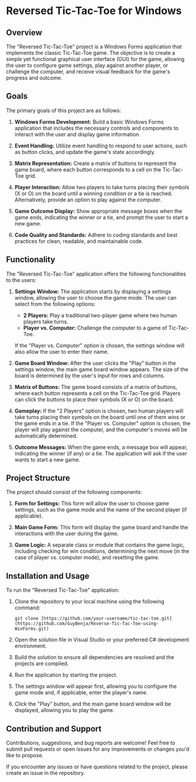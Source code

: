 # Reversed Tic-Tac-Toe for Windows

## Overview

The "Reversed Tic-Tac-Toe" project is a Windows Forms application that implements the classic Tic-Tac-Toe game. The objective is to create a simple yet functional graphical user interface (GUI) for the game, allowing the user to configure game settings, play against another player, or challenge the computer, and receive visual feedback for the game's progress and outcome.

## Goals

The primary goals of this project are as follows:

1. **Windows Forms Development:** Build a basic Windows Forms application that includes the necessary controls and components to interact with the user and display game information.

2. **Event Handling:** Utilize event handling to respond to user actions, such as button clicks, and update the game's state accordingly.

3. **Matrix Representation:** Create a matrix of buttons to represent the game board, where each button corresponds to a cell on the Tic-Tac-Toe grid.

4. **Player Interaction:** Allow two players to take turns placing their symbols (X or O) on the board until a winning condition or a tie is reached. Alternatively, provide an option to play against the computer.

5. **Game Outcome Display:** Show appropriate message boxes when the game ends, indicating the winner or a tie, and prompt the user to start a new game.

6. **Code Quality and Standards:** Adhere to coding standards and best practices for clean, readable, and maintainable code.

## Functionality

The "Reversed Tic-Tac-Toe" application offers the following functionalities to the users:

1. **Settings Window:** The application starts by displaying a settings window, allowing the user to choose the game mode. The user can select from the following options:
   - **2 Players:** Play a traditional two-player game where two human players take turns.
   - **Player vs. Computer:** Challenge the computer to a game of Tic-Tac-Toe.

   If the "Player vs. Computer" option is chosen, the settings window will also allow the user to enter their name.

2. **Game Board Window:** After the user clicks the "Play" button in the settings window, the main game board window appears. The size of the board is determined by the user's input for rows and columns.

3. **Matrix of Buttons:** The game board consists of a matrix of buttons, where each button represents a cell on the Tic-Tac-Toe grid. Players can click the buttons to place their symbols (X or O) on the board.

4. **Gameplay:** If the "2 Players" option is chosen, two human players will take turns placing their symbols on the board until one of them wins or the game ends in a tie. If the "Player vs. Computer" option is chosen, the player will play against the computer, and the computer's moves will be automatically determined.

5. **Outcome Messages:** When the game ends, a message box will appear, indicating the winner (if any) or a tie. The application will ask if the user wants to start a new game.

## Project Structure

The project should consist of the following components:

1. **Form for Settings:** This form will allow the user to choose game settings, such as the game mode and the name of the second player (if applicable).

2. **Main Game Form:** This form will display the game board and handle the interactions with the user during the game.

3. **Game Logic:** A separate class or module that contains the game logic, including checking for win conditions, determining the next move (in the case of player vs. computer mode), and resetting the game.

## Installation and Usage

To run the "Reversed Tic-Tac-Toe" application:

1. Clone the repository to your local machine using the following command:

   ```
   git clone [https://github.com/your-username/tic-tac-toe.git](https://github.com/GuyBenja/Reverse-Tic-Tac-Toe-using-WinForms.git)
   ```

2. Open the solution file in Visual Studio or your preferred C# development environment.

3. Build the solution to ensure all dependencies are resolved and the projects are compiled.

4. Run the application by starting the project.

5. The settings window will appear first, allowing you to configure the game mode and, if applicable, enter the player's name.

6. Click the "Play" button, and the main game board window will be displayed, allowing you to play the game.

## Contribution and Support

Contributions, suggestions, and bug reports are welcome! Feel free to submit pull requests or open issues for any improvements or changes you'd like to propose.

If you encounter any issues or have questions related to the project, please create an issue in the repository.
